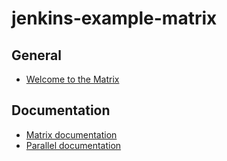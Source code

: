 # jenkins-example-matrix

## General

* [Welcome to the Matrix](https://www.jenkins.io/blog/2019/11/22/welcome-to-the-matrix/)

## Documentation

* [Matrix documentation](https://www.jenkins.io/doc/book/pipeline/syntax/#declarative-matrix)
* [Parallel documentation](https://www.jenkins.io/doc/book/pipeline/syntax/#parallel)